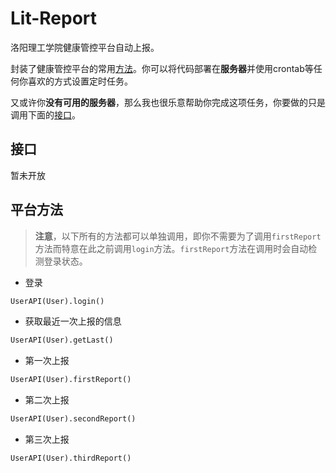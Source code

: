 # Lit-Report
洛阳理工学院健康管控平台自动上报。  

封装了健康管控平台的常用[方法](##平台方法)。你可以将代码部署在**服务器**并使用crontab等任何你喜欢的方式设置定时任务。  

又或许你**没有可用的服务器**，那么我也很乐意帮助你完成这项任务，你要做的只是调用下面的[接口](##接口)。  



## 接口  
暂未开放



## 平台方法  


> **注意**，以下所有的方法都可以单独调用，即你不需要为了调用`firstReport`方法而特意在此之前调用`login`方法。`firstReport`方法在调用时会自动检测登录状态。


- 登录
```python
UserAPI(User).login()
```



- 获取最近一次上报的信息
```python
UserAPI(User).getLast()
```



- 第一次上报
```python
UserAPI(User).firstReport()
```



- 第二次上报
```python
UserAPI(User).secondReport()
```



- 第三次上报
```python
UserAPI(User).thirdReport()
```
